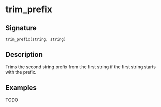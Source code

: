 # trim_prefix

## Signature

`trim_prefix(string, string)`

## Description

Trims the second string prefix from the first string if the first string starts with the prefix.

## Examples

TODO
